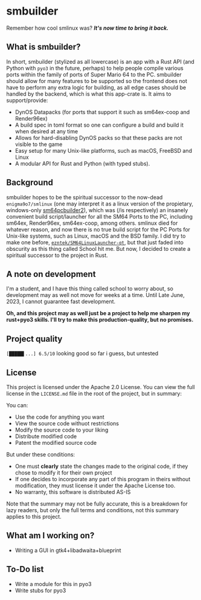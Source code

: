 # smbuilder

Remember how cool smlinux was? ***It's now time to bring it back.***

## What is smbuilder?

In short, smbuilder (stylized as all lowercase) is an app with a Rust API (and Python with `pyo3` in the future, perhaps) to help people compile various ports within the family of ports of Super Mario 64 to the PC. smbuilder should allow for many features to be supported so the frontend does not have to perform any extra logic for building, as all edge cases should be handled by the backend, which is what this app-crate is. It aims to support/provide:

* DynOS Datapacks (for ports that support it such as sm64ex-coop and Render96ex)
* A build spec in toml format so one can configure a build and build it when desired at any time
* Allows for hard-disabling DynOS packs so that these packs are not visible to the game
* Easy setup for many Unix-like platforms, such as macOS, FreeBSD and Linux
* A modular API for Rust and Python (with typed stubs).

## Background

smbuilder hopes to be the spiritual successor to the now-dead `enigma9o7/smlinux` (one may interpret it as a linux version of the propietary, windows-only [sm64pcbuilder2](https://sm64pc.info/sm64pcbuilder2/)), which was (/is respectively) an insanely convenient build script/launcher for all the SM64 Ports to the PC, including sm64ex, Render96ex, sm64ex-coop, among others. smlinux died for whatever reason, and now there is no true build script for the PC Ports for Unix-like systems, such as Linux, macOS and the BSD family. I did try to make one before, [`ezntek/SM64LinuxLauncher-qt`](https://github.com/ezntek/SM64LinuxLauncher-qt), but that just faded into obscurity as this thing called School hit me. But now, I decided to create a spiritual successor to the project in Rust.

## A note on development

I'm a student, and I have this thing called school to worry about, so development may as well not move for weeks at a time. Until Late June, 2023, I cannot guarantee fast development.

**Oh, and this project may as well just be a project to help me sharpen my rust+pyo3 skills. I'll try to make this production-quality, but no promises.**

## Project quality

`[█████▌...] 6.5/10` looking good so far i guess, but untested 

## License

This project is licensed under the Apache 2.0 License. You can view the full license in the `LICENSE.md` file in the root of the project, but in summary:

You can:

 * Use the code for anything you want
 * View the source code withuot restrictions
 * Modify the source code to your liking
 * Distribute modified code
 * Patent the modified source code

But under these conditions:

 * One must **clearly** state the changes made to the original code, if they chose to modify it for their own project
 * If one decides to incorporate any part of this program in theirs without modification, they must license it under the Apache License too.
 * No warranty, this software is distributed AS-IS

Note that the summary may not be fully accurate, this is a breakdown for lazy readers, but only the full terms and conditions, not this summary applies to this project.

## What am I working on?

* Writing a GUI in gtk4+libadwaita+blueprint

## To-Do list

* Write a module for this in pyo3
* Write stubs for pyo3
